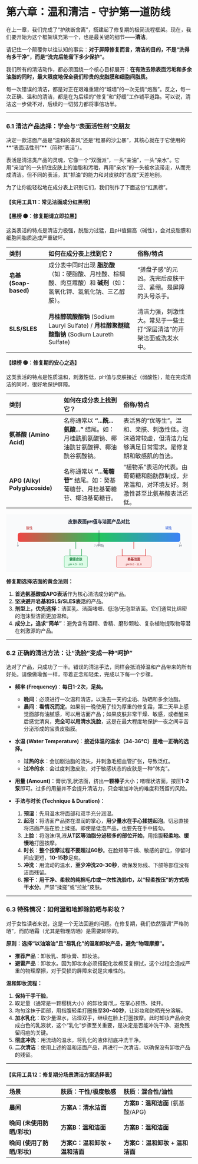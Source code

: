 
# 第六章：温和清洁 - 守护第一道防线

在上一章，我们完成了“护肤断舍离”，搭建起了修复期的极简流程框架。现在，我们要开始为这个框架填充第一个，也是最关键的细节——**清洁**。

请记住一个颠覆你以往认知的事实：**对于屏障修复而言，清洁的目的，不是“洗得有多干净”，而是“洗完后能留下多少保护”。**

我们所有的清洁动作，都必须围绕一个核心目标展开：**在有效去除表面污垢和多余油脂的同时，最大限度地保全我们珍贵的皮脂膜和细胞间脂质。**

每一次错误的清洁，都是对正在艰难重建的“城墙”的一次无情“炮轰”。反之，每一次正确、温和的清洁，都是在为后续的“修复”和“舒缓”工作铺平道路。可以说，清洁这一步做不对，后续的一切努力都将事倍功半。

---

### 6.1 清洁产品选择：学会与“表面活性剂”交朋友

决定一款洁面产品是“温和的春风”还是“粗暴的沙尘暴”，其核心就在于它使用的**“表面活性剂”**（简称“表活”）。

表活是清洁类产品的灵魂，它像一个“双面派”，一头“亲油”，一头“亲水”。它用“亲油”的一头抓住皮肤上的油脂和污垢，再用“亲水”的一头被水流带走，从而完成清洁。但不同的表活，其“抓油”的能力和对皮肤的“态度”天差地别。

为了让你能轻松地在成分表上识别它们，我们制作了下面这份“红黑榜”。

#### **【实用工具11：常见洁面成分红黑榜】**

**【黑榜 ⚫️：修复期请立即拉黑】**

这类表活的特点是清洁力极强，脱脂力过猛，且pH值偏高（碱性），会对皮脂膜和细胞间脂质造成严重破坏。

| 类别 | 如何在成分表上找到它？ | 俗称/特点 |
| :--- | :--- | :--- |
| **皂基 (Soap-based)** | 成分表中同时出现 **脂肪酸**（如：硬脂酸、月桂酸、棕榈酸、肉豆蔻酸）和 **碱剂**（如：氢氧化钾、氢氧化钠、三乙醇胺）。 | “搓盘子感”的元凶。洗完后皮肤干涩、紧绷。是屏障的头号杀手。 |
| **SLS/SLES** | **月桂醇硫酸酯钠** (Sodium Lauryl Sulfate) / **月桂醇聚醚硫酸酯钠** (Sodium Laureth Sulfate) | 清洁力强，刺激性大。常见于一些主打“深层清洁”的开架洁面或洗发水中。 |

**【绿榜 🟢：修复期的安心之选】**

这类表活的特点是性质温和，刺激性低，pH值与皮肤接近（弱酸性），能在完成清洁的同时，很好地保护屏障。

| 类别 | 如何在成分表上找到它？ | 俗称/特点 |
| :--- | :--- | :--- |
| **氨基酸 (Amino Acid)** | 名称通常以 **“...酰...氨酸...”** 结尾。如：月桂酰肌氨酸钠、椰油酰甘氨酸钾、椰油酰谷氨酸钠。 | 表活界的“优等生”。温和、亲肤、刺激性低。泡沫通常较虚，但清洁力足够满足日常需求。是修复期和敏感肌的首选。 |
| **APG (Alkyl Polyglucoside)** | 名称通常以 **“...葡糖苷”** 结尾。如：癸基葡糖苷、月桂基葡糖苷、椰油基葡糖苷。 | “植物系”表活的代表。由葡萄糖和脂肪醇制成，非常温和，对环境友好。刺激性甚至比氨基酸表活还低。 |

<svg width="100%" viewBox="0 0 800 250" xmlns="http://www.w3.org/2000/svg" font-family="sans-serif">
  <rect x="0" y="0" width="800" height="250" fill="#f9fafb"/>
  <text x="400" y="40" text-anchor="middle" font-size="20" font-weight="bold" fill="#111827">皮肤表面pH值与洁面产品对比</text>

  <!-- pH Scale Bar -->
  <defs>
    <linearGradient id="phGradient" x1="0%" y1="0%" x2="100%" y2="0%">
      <stop offset="0%" style="stop-color:#ef4444;stop-opacity:1" />
      <stop offset="50%" style="stop-color:#22c55e;stop-opacity:1" />
      <stop offset="100%" style="stop-color:#3b82f6;stop-opacity:1" />
    </linearGradient>
  </defs>
  <rect x="50" y="80" width="700" height="40" rx="10" fill="url(#phGradient)"/>

  <!-- Scale Ticks and Labels -->
  <g text-anchor="middle" font-size="12" fill="#374151">
    <text x="50" y="140">0</text>
    <line x1="50" y1="120" x2="50" y2="130" stroke="#374151" stroke-width="1"/>
    <text x="400" y="140">7 (中性)</text>
    <line x1="400" y1="70" x2="400" y2="130" stroke="#374151" stroke-width="1.5"/>
    <text x="750" y="140">14</text>
    <line x1="750" y1="120" x2="750" y2="130" stroke="#374151" stroke-width="1"/>
    <text x="100" y="65" font-size="14" fill="#b91c1c">酸性</text>
    <text x="700" y="65" font-size="14" fill="#1d4ed8">碱性</text>
  </g>

  <!-- Healthy Skin Range -->
  <g>
    <path d="M 275 150 L 275 180 L 325 180 L 325 150" fill="none" stroke="#16a34a" stroke-width="2"/>
    <line x1="300" y1="120" x2="300" y2="150" stroke="#16a34a" stroke-width="2"/>
    <rect x="250" y="180" width="100" height="50" rx="5" fill="#dcfce7" stroke="#16a34a"/>
    <text x="300" y="200" text-anchor="middle" font-weight="bold" fill="#15803d">健康皮肤</text>
    <text x="300" y="220" text-anchor="middle" font-size="12" fill="#15803d">pH 4.5 - 6.5</text>
  </g>

  <!-- Soap Cleanser Range -->
  <g>
    <path d="M 500 150 L 500 180 L 600 180 L 600 150" fill="none" stroke="#dc2626" stroke-width="2"/>
    <line x1="550" y1="120" x2="550" y2="150" stroke="#dc2626" stroke-width="2"/>
    <rect x="475" y="180" width="150" height="50" rx="5" fill="#fee2e2" stroke="#dc2626"/>
    <text x="550" y="200" text-anchor="middle" font-weight="bold" fill="#991b1b">皂基洁面</text>
    <text x="550" y="220" text-anchor="middle" font-size="12" fill="#991b1b">pH 9.0 - 11.0</text>
  </g>
</svg>

**修复期选择洁面的黄金法则：**

1.  **首选氨基酸或APG表活**作为核心清洁成分的产品。
2.  **坚决避开皂基和SLS/SLES表活**的产品。
3.  **剂型上，优先选择**：洁面乳、洁面啫喱、低泡/无泡型洁面。它们通常比绵密的泡沫型洁面更加温和。
4.  **成分上，追求“简单”**：避免含有酒精、香精、磨砂颗粒、复杂植物提取物等潜在刺激源的产品。

---

### 6.2 正确的清洁方法：让“洗脸”变成一种“呵护”

选对了产品，只成功了一半。错误的清洁手法，同样会抵消掉温和产品带来的所有好处。请像做瑜伽一样，带着正念和轻柔，完成以下每一个步骤。

*   **频率 (Frequency)**：**每日1-2次，足矣。**
    *   **晚间**：必须进行一次温和清洁，以洗去一天的尘垢、防晒和多余油脂。
    *   **晨间**：**看情况而定**。如果前一晚使用了较为厚重的修复霜，第二天早上感觉面部有油腻感，可以用洁面产品；如果皮肤非常干燥、敏感，或者醒来后感觉清爽，**完全可以用清水洗脸**，这是在最大程度地保护一夜之间辛苦分泌形成的宝贵皮脂膜。

*   **水温 (Water Temperature)**：**接近体温的温水（34-36℃）是唯一正确的选择。**
    *   **过热的水**：会加剧油脂的流失，并刺激毛细血管扩张，导致泛红。
    *   **过冷的水**：会过度刺激皮肤，对于敏感状态的皮肤是一种“休克”。

*   **用量 (Amount)**：膏状/乳状洁面，挤出**一颗榛子**大小；啫喱状洁面，按压**1-2泵**即可。过多的用量并不会提升清洁力，只会增加冲洗的难度和残留的风险。

*   **手法与时长 (Technique & Duration)**：
    1.  **预湿**：先用温水将面部和双手充分润湿。
    2.  **起泡**：将洁面产品挤在湿润的掌心，**用少量水在手心揉搓起泡**。切忌直接将洁面产品在脸上揉搓。即使是低泡产品，也要先在手中搓匀。
    3.  **上脸**：将泡沫/乳液**从T区等油脂分泌较多的部位开始**，用指腹**轻柔地、缓慢地**打圈按摩。
    4.  **时长**：**整个按摩过程不要超过60秒**。在脸颊等干燥、敏感的部位，停留时间应更短，**10-15秒**足矣。
    5.  **冲洗**：用流动的温水，**至少冲洗20-30秒**，确保发际线、下颌等部位没有洁面残留。
    6.  **擦干**：**用干净、柔软的纯棉毛巾或一次性洗脸巾，以“轻柔按压”的方式吸干水分**。严禁“揉搓”或“拉扯”皮肤。

---

### 6.3 特殊情况：如何温和地卸除防晒与彩妆？

对于女性读者来说，这是一个无法回避的问题。在修复期，我们依然强调“严格防晒”，而防晒霜（尤其是物理防晒）是需要卸除的。

**原则：选择“以油溶油”且“易乳化”的温和卸妆产品，避免“物理摩擦”。**

*   **推荐产品**：卸妆乳、卸妆膏、卸妆油。
*   **避雷产品**：卸妆水。因为卸妆水必须搭配化妆棉反复擦拭，这个过程会造成严重的物理摩擦，对于受损的屏障来说是灾难性的。

**温和卸妆流程：**

1.  **保持干手干脸**。
2.  取足量（通常是一颗樱桃大小）的卸妆膏/乳，在掌心预热、揉开。
3.  均匀涂抹于面部，用指腹轻柔打圈按摩**30-40秒**，让彩妆和防晒充分溶解。
4.  **加水乳化**：取少量温水，沾湿双手，继续在脸上打圈按摩。此时卸妆产品会变成白色的乳液状，这个“乳化”步骤至关重要，是决定是否能冲洗干净、避免残留闷痘的关键。
5.  **彻底冲洗**：用流动的温水，将乳化的液体彻底冲洗干净。
6.  **二次清洁**：使用上述的温和洁面产品，再进行一次清洁，以确保没有卸妆产品的残留。

---

#### **【实用工具12：修复期分场景清洁方案选择表】**

| 场景 | 肤质：干性/极度敏感 | 肤质：混合性/油性 |
| :--- | :--- | :--- |
| **晨间** | **方案A：清水洁面** | **方案B：温和洁面** (氨基酸/APG) |
| **晚间 (未使用防晒/彩妆)** | **方案B：温和洁面** | **方案B：温和洁面** |
| **晚间 (使用了防晒/彩妆)** | **方案C：温和卸妆 + 温和洁面** | **方案C：温和卸妆 + 温和洁面** |
